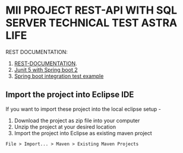 # MII PROJECT REST-API WITH SQL SERVER TECHNICAL TEST ASTRA LIFE

REST DOCUMENTATION:

1. [REST-DOCUMENTATION](http://localhost:8081/swagger-ui/index.html).
2. [Junit 5 with Spring boot 2](https://howtodoinjava.com/spring-boot2/junit5-with-spring-boot2/)
3. [Spring boot integration test example](https://howtodoinjava.com/spring-boot2/spring-integration-testing/)

## Import the project into Eclipse IDE

If you want to import these project into the local eclipse setup -

1. Download the project as zip file into your computer
2. Unzip the project at your desired location
3. Import the project into Eclipse as existing maven project

```
File > Import... > Maven > Existing Maven Projects
```